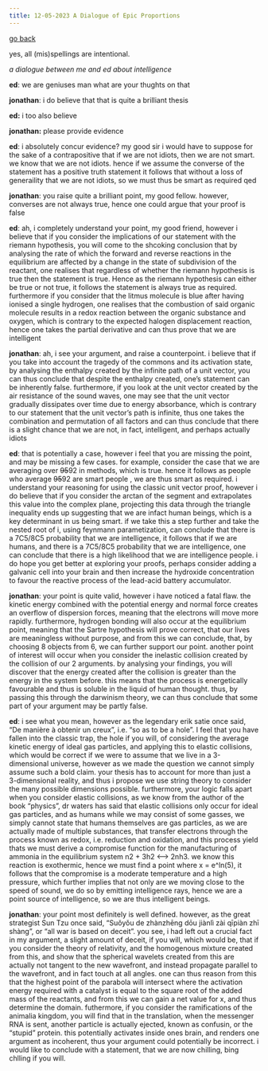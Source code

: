 ```yaml
---
title: 12-05-2023 A Dialogue of Epic Proportions
---
```


[go back](Art-icles.md)

yes, all (mis)spellings are intentional.

_a dialogue between me and ed about intelligence_

**ed**: we are geniuses man what are your thughts on that

**jonathan**: i do believe that that is quite a brilliant thesis

**ed:** i too also believe

**jonathan:** please provide evidence

**ed**: i absolutely concur evidence? my good sir i would have to suppose for the sake of a contrapositive that if we are not idiots, then we are not smart. we know that we are not idiots. hence if we assume the converse of the statement has a positive truth statement it follows that without a loss of generaility that we are not idiots, so we must thus be smart as required qed

**jonathan**: you raise quite a brilliant point, my good fellow. however, converses are not always true, hence one could argue that your proof is false

**ed**: ah, i completely understand your point, my good friend, however i believe that if you consider the implications of our statement with the riemann hypothesis, you will come to the shcoking conclusion that by analysing the rate of which the forward and reverse reactions in the equilibrium are affected by a change in the state of subdivision of the reactant, one realises that regardless of whether the riemann hypothesis is true then the statement is true. Hence as the riemann hypothesis can either be true or not true, it follows the statement is always true as required. furthermore if you consider that the litmus molecule is blue after having ionised a single hydrogen, one realises that the combustion of said organic molecule results in a redox reaction between the organic substance and oxygen, which is contrary to the expected halogen displacement reaction, hence one takes the partial derivative and can thus prove that we are intelligent

**jonathan**: ah, i see your argument, and raise a counterpoint. i believe that if you take into account the tragedy of the commons and its activation state, by analysing the enthalpy created by the infinite path of a unit vector, you can thus conclude that despite the enthalpy created, one’s statement can be inherently false. furthermore, if you look at the unit vector created by the air resistance of the sound waves, one may see that the unit vector gradually dissipates over time due to energy absorbance, which is contrary to our statement that the unit vector’s path is infinite, thus one takes the combination and permutation of all factors and can thus conclude that there is a slight chance that we are not, in fact, intelligent, and perhaps actually idiots

**ed**: that is potentially a case, however i feel that you are missing the point, and may be missing a few cases. for example, consider the case that we are averaging over ~~95~~92 in methods, which is true. hence it follows as people who average ~~95~~92 are smart people , we are thus smart as required. i understand your reasoning for using the classic unit vector proof, however i do believe that if you consider the arctan of the segment and extrapolates this value into the complex plane, projecting this data through the triangle inequality ends up suggesting that we are infact human beings, which is a key determinant in us being smart. if we take this a step further and take the nested root of i, using feynmann parametization, can conclude that there is a 7C5/8C5 probability that we are intelligence, it follows that if we are humans, and there is a 7C5/8C5 probability that we are intelligence, one can conclude that there is a high likelihood that we are intelligence people. i do hope you get better at exploring your proofs, perhaps consider adding a galvanic cell into your brain and then increase the hydroxide concentration to favour the reactive process of the lead-acid battery accumulator.

**jonathan**: your point is quite valid, however i have noticed a fatal flaw. the kinetic energy combined with the potential energy and normal force creates an overflow of dispersion forces, meaning that the electrons will move more rapidly. furthermore, hydrogen bonding will also occur at the equilibrium point, meaning that the Sartre hypothesis will prove correct, that our lives are meaningless without purpose, and from this we can conclude, that, by choosing 8 objects from 6, we can further support our point. another point of interest will occur when you consider the inelastic collision created by the collision of our 2 arguments. by analysing your findings, you will discover that the energy created after the collision is greater than the energy in the system before. this means that the process is energetically favourable and thus is soluble in the liquid of human thought. thus, by passing this through the darwinism theory, we can thus conclude that some part of your argument may be partly false.

**ed**: i see what you mean, however as the legendary erik satie once said, “De manière à obtenir un creux”, i.e. “so as to be a hole”. I feel that you have fallen into the classic trap, the hole if you will, of considering the average kinetic energy of ideal gas particles, and applying this to elastic collisions, which would be correct if we were to assume that we live in a 3-dimensional universe, however as we made the question we cannot simply assume such a bold claim. your thesis has to account for more than just a 3-dimensional reality, and thus i propose we use string theory to consider the many possible dimensions possible. furthermore, your logic falls apart when you consider elastic collisions, as we know from the author of the book “physics”, dr waters has said that elastic collisions only occur for ideal gas particles, and as humans while we may consist of some gasses, we simply cannot state that humans themselves are gas particles, as we are actually made of multiple substances, that transfer electrons through the process known as redox, i.e. reduction and oxidation, and this process yield thats we must derive a compromise function for the manufacturing of ammonia in the equilibrium system n2 + 3h2 <–> 2nh3. we know this reaction is exothermic, hence we must find a point where x = e^ln(5), it follows that the compromise is a moderate temperature and a high pressure, which further implies that not only are we moving close to the speed of sound, we do so by emitting intelligence rays, hence we are a point source of intelligence, so we are thus intelligent beings.

**jonathan**: your point most definitely is well defined. however, as the great strategist Sun Tzu once said, “Suǒyǒu de zhànzhēng dōu jiànlì zài qīpiàn zhī shàng”, or “all war is based on deceit”. you see, i had left out a crucial fact in my argument, a slight amount of deceit, if you will, which would be, that if you consider the theory of relativity, and the homogenous mixture created from this, and show that the spherical wavelets created from this are actually not tangent to the new wavefront, and instead propagate parallel to the wavefront, and in fact touch at all angles. one can thus reason from this that the highest point of the parabola will intersect where the activation energy required with a catalyst is equal to the square root of the added mass of the reactants, and from this we can gain a net value for x, and thus determine the domain. futhermore, if you consider the ramifications of the animalia kingdom, you will find that in the translation, when the messenger RNA is sent, another particle is actually ejected, known as confusin, or the “stupid” protein. this potentially activates inside ones brain, and renders one argument as incoherent, thus your argument could potentially be incorrect. i would like to conclude with a statement, that we are now chilling, bing chlling if you will.